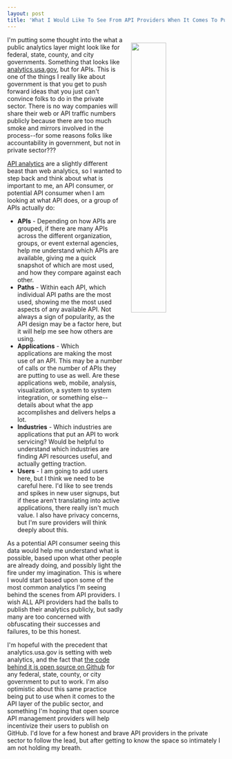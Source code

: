 ```yaml
---
layout: post
title: 'What I Would Like To See From API Providers When It Comes To Public Analytics'
---
```

<p><img style="padding: 15px;" src="http://kinlane-productions.s3.amazonaws.com/api_evangelist_site/blog/screen_shot_2017_02_05_at_1.14.24_pm.png" alt="" width="40%" align="right" /></p>
<p>I'm putting some thought into the what a public analytics layer might look like for federal, state, county, and city governments. Something that looks like <a href="https://analytics.usa.gov/">analytics.usa.gov</a>, but for APIs. This is one of the things I really like about government is that you get to push forward ideas that you just can't convince folks to do in the private sector. There is no way companies will share their web or API traffic numbers publicly because there are too much smoke and mirrors involved in the process--for some reasons folks like accountability in government, but not in private sector???</p>
<p><a href="http://analysis.apievangelist.com/">API analytics</a> are a slightly different beast than web analytics, so I wanted to step back and think about what is important to me, an API consumer, or potential API consumer when I am looking at what API does, or a group of APIs actually&nbsp;do:</p>
<ul>
<li><strong>APIs</strong> - Depending on how APIs are grouped, if there are many APIs across the different organization, groups, or event external agencies, help me understand which APIs are available, giving me a quick snapshot of which are most used, and how they compare against each other.</li>
<li><strong>Paths</strong> - Within each API, which individual API paths are the most used, showing me the most used aspects of any available API. Not always a sign of popularity, as the API design may be a factor here, but it will help me see how others are using.</li>
<li><strong>Applications</strong> - Which applications&nbsp;are making the most use of an API. This may be a number of calls or the number of APIs they are putting to use as well. Are these applications web, mobile, analysis, visualization, a system to system integration, or something else--details about what the app accomplishes and delivers helps a lot.</li>
<li><strong>Industries</strong> - Which industries are applications that put an API to work servicing? Would be helpful to understand which industries are finding API resources useful, and actually getting traction.</li>
<li><strong>Users</strong> - I am going to add users here, but I think we need to be careful here. I'd like to see trends and spikes in new user signups, but if these aren't translating into active applications, there really isn't much value. I also have privacy concerns, but I'm sure providers will think deeply about this.</li>
</ul>
<p>As a potential API consumer seeing this data would help me understand what is possible, based upon what other people are already doing, and possibly light the fire under my imagination. This is where I would start based upon some of the most common analytics I'm seeing behind the scenes from API providers. I wish ALL API providers had the balls to publish their analytics publicly, but sadly many are too concerned with obfuscating their successes and failures, to be this honest.</p>
<p>I'm hopeful with the precedent that analytics.usa.gov is setting with web analytics, and the fact that <a href="https://github.com/GSA/analytics.usa.gov">the code behind it is open source on Github</a> for any federal, state, county, or city government to put to work. I'm also optimistic about this same practice being put to use when it comes to the API layer of the public sector, and something I'm hoping that open source API management providers will help incentivize their users to publish on GitHub. I'd love for a few honest and brave API providers in the private sector to follow the lead, but after getting to know the space so intimately I am not holding my breath.</p>